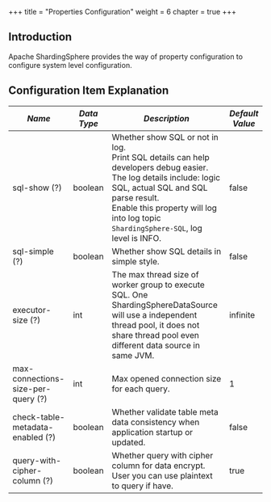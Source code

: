 +++
title = "Properties Configuration"
weight = 6
chapter = true
+++

## Introduction

Apache ShardingSphere provides the way of property configuration to configure system level configuration.

## Configuration Item Explanation

| *Name*                             | *Data Type* | *Description*                                                                                                                                                                                                                                                | *Default Value* |
| ---------------------------------- | ----------- | ------------------------------------------------------------------------------------------------------------------------------------------------------------------------------------------------------------------------------------------------------------ | --------------- |
| sql-show (?)                       | boolean     | Whether show SQL or not in log. <br /> Print SQL details can help developers debug easier. The log details include: logic SQL, actual SQL and SQL parse result. <br /> Enable this property will log into log topic `ShardingSphere-SQL`, log level is INFO. | false           |
| sql-simple (?)                     | boolean     | Whether show SQL details in simple style.                                                                                                                                                                                                                    | false           |
| executor-size (?)                  | int         | The max thread size of worker group to execute SQL. One ShardingSphereDataSource will use a independent thread pool, it does not share thread pool even different data source in same JVM.                                                                   | infinite        |
| max-connections-size-per-query (?) | int         | Max opened connection size for each query.                                                                                                                                                                                                                   | 1               |
| check-table-metadata-enabled (?)   | boolean     | Whether validate table meta data consistency when application startup or updated.                                                                                                                                                                            | false           |
| query-with-cipher-column (?)       | boolean     | Whether query with cipher column for data encrypt. User you can use plaintext to query if have.                                                                                                                                                              | true            |
